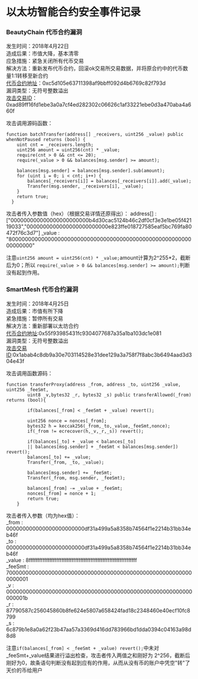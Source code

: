# 以太坊智能合约安全事件记录

### BeautyChain 代币合约漏洞
发生时间：2018年4月22日  
造成后果：市值大降，基本清零  
应急措施：紧急关闭所有代币交易  
解决方法：重新发布代币合约，回滚ok交易所交易数据，并将原合约中的代币数量1:1转移至新合约  
[代币合约地址](https://etherscan.io/address/0xc5d105e63711398af9bbff092d4b6769c82f793d#code)：0xc5d105e63711398af9bbff092d4b6769c82f793d  
漏洞类型：无符号整数溢出  
[攻击交易ID](https://etherscan.io/tx/0xad89ff16fd1ebe3a0a7cf4ed282302c06626c1af33221ebe0d3a470aba4a660f)：0xad89ff16fd1ebe3a0a7cf4ed282302c06626c1af33221ebe0d3a470aba4a660f  

攻击调用源码函数：
```solidity
function batchTransfer(address[] _receivers, uint256 _value) public whenNotPaused returns (bool) {
    uint cnt = _receivers.length;
    uint256 amount = uint256(cnt) * _value;
    require(cnt > 0 && cnt <= 20);
    require(_value > 0 && balances[msg.sender] >= amount);

    balances[msg.sender] = balances[msg.sender].sub(amount);
    for (uint i = 0; i < cnt; i++) {
        balances[_receivers[i]] = balances[_receivers[i]].add(_value);
        Transfer(msg.sender, _receivers[i], _value);
    }
    return true;
  }
```
攻击者传入参数值（hex）（根据交易详情还原得出）：
address[] : ["000000000000000000000000b4d30cac5124b46c2df0cf3e3e1be05f42119033","0000000000000000000000000e823ffe018727585eaf5bc769fa80472f76c3d7"]
_value : "8000000000000000000000000000000000000000000000000000000000000000"

注意```uint256 amount = uint256(cnt) * _value;```amount计算为2^255*2，截断后为0；所以
```require(_value > 0 && balances[msg.sender] >= amount);```判断没有起到作用。


### SmartMesh 代币合约漏洞
发生时间：2018年4月25日  
造成后果：市值有所下降  
紧急措施：暂停所有交易  
解决方法：重新部署以太坊合约  
[代币合约地址](https://etherscan.io/address/0x55f93985431fc9304077687a35a1ba103dc1e081#code):0x55f93985431fc9304077687a35a1ba103dc1e081  
漏洞类型：无符号整数溢出  
[攻击交易ID](https://etherscan.io/tx/0x1abab4c8db9a30e703114528e31dee129a3a758f7f8abc3b6494aad3d304e43f):0x1abab4c8db9a30e703114528e31dee129a3a758f7f8abc3b6494aad3d304e43f  

攻击调用函数源码：
```solidity
function transferProxy(address _from, address _to, uint256 _value, uint256 _feeSmt,
        uint8 _v,bytes32 _r, bytes32 _s) public transferAllowed(_from) returns (bool){

        if(balances[_from] < _feeSmt + _value) revert();

        uint256 nonce = nonces[_from];
        bytes32 h = keccak256(_from,_to,_value,_feeSmt,nonce);
        if(_from != ecrecover(h,_v,_r,_s)) revert();

        if(balances[_to] + _value < balances[_to]
        || balances[msg.sender] + _feeSmt < balances[msg.sender]) revert();
        balances[_to] += _value;
        Transfer(_from, _to, _value);

        balances[msg.sender] += _feeSmt;
        Transfer(_from, msg.sender, _feeSmt);

        balances[_from] -= _value + _feeSmt;
        nonces[_from] = nonce + 1;
        return true;
    }
```
攻击者传入参数（均为hex值）：  
_from : 000000000000000000000000df31a499a5a8358b74564f1e2214b31bb34eb46f  
_to : 000000000000000000000000df31a499a5a8358b74564f1e2214b31bb34eb46f  
_value : 8fffffffffffffffffffffffffffffffffffffffffffffffffffffffffffffff  
_feeSmt : 7000000000000000000000000000000000000000000000000000000000000001  
_v : 000000000000000000000000000000000000000000000000000000000000001b  
_r : 87790587c256045860b8fe624e5807a658424fad18c2348460e40ecf10fc8799  
_s : 6c879b1e8a0a62f23b47aa57a3369d416dd783966bd1dda0394c04163a98d8d8  

注意```if(balances[_from] < _feeSmt + _value) revert();```中未对_feeSmt+_value结果进行溢出检查，攻击者传入两值之和刚好为
2^256，截断后刚好为0，故条语句判断没有起到应有的作用，从而从没有币的账户中凭空"转"了天价的币给用户
